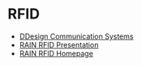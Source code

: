 # RFID


- [DDesign Communication Systems](http://ddesign.com.tr/2014/)
- [RAIN RFID Presentation](http://csrc.nist.gov/groups/ST/lwc-workshop2015/presentations/session4-robshaw.pdf)
- [RAIN RFID Homepage](http://rainrfid.org/)